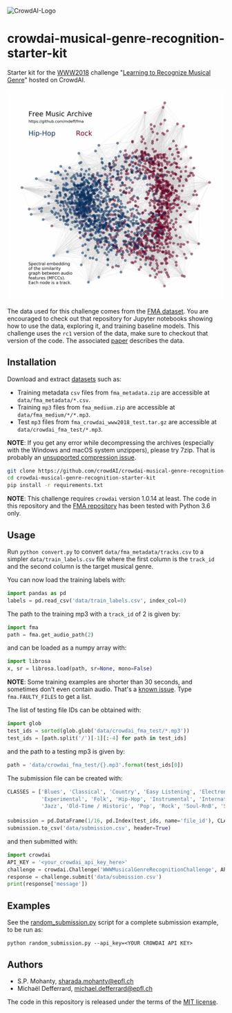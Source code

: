 ![CrowdAI-Logo](https://github.com/crowdAI/crowdai/raw/master/app/assets/images/misc/crowdai-logo-smile.svg?sanitize=true)
# crowdai-musical-genre-recognition-starter-kit

Starter kit for the [WWW2018] challenge "[Learning to Recognize Musical Genre][challenge]" hosted on CrowdAI.

[www2018]: https://www2018.thewebconf.org
[challenge]: https://www.crowdai.org/challenges/www-2018-challenge-learning-to-recognize-musical-genre

![FMA illustration](illustration.jpg)

The data used for this challenge comes from the [FMA dataset][fma_repo]. You
are encouraged to check out that repository for Jupyter notebooks showing how
to use the data, exploring it, and training baseline models. This challenge
uses the `rc1` version of the data, make sure to checkout that version of the
code. The associated [paper][fma_paper] describes the data.

[fma_repo]: https://github.com/mdeff/fma
[fma_paper]: https://arxiv.org/abs/1612.01840

## Installation

[datasets]: https://www.crowdai.org/challenges/www-2018-challenge-learning-to-recognize-musical-genre/dataset_files

Download and extract [datasets] such as:
* Training metadata `csv` files from `fma_metadata.zip` are accessible at `data/fma_metadata/*.csv`.
* Training `mp3` files from `fma_medium.zip` are accessible at `data/fma_medium/*/*.mp3`.
* Test `mp3` files from `fma_crowdai_www2018_test.tar.gz` are accessible at `data/crowdai_fma_test/*.mp3`.

**NOTE**: If you get any error while decompressing the archives (especially
with the Windows and macOS system unzippers), please try 7zip. That is probably
an [unsupported compression issue](https://github.com/mdeff/fma/issues/5).

```sh
git clone https://github.com/crowdAI/crowdai-musical-genre-recognition-starter-kit
cd crowdai-musical-genre-recognition-starter-kit
pip install -r requirements.txt
```

**NOTE**: This challenge requires `crowdai` version 1.0.14 at least.
The code in this repository and the [FMA repository][fma_repo] has been tested with Python 3.6 only.

## Usage

Run `python convert.py` to convert `data/fma_metadata/tracks.csv` to a simpler
`data/train_labels.csv` file where the first column is the `track_id` and the
second column is the target musical genre.

You can now load the training labels with:
```python
import pandas as pd
labels = pd.read_csv('data/train_labels.csv', index_col=0)
```

The path to the training mp3 with a `track_id` of 2 is given by:
```python
import fma
path = fma.get_audio_path(2)
```
and can be loaded as a numpy array with:
```python
import librosa
x, sr = librosa.load(path, sr=None, mono=False)
```

**NOTE**: Some training examples are shorter than 30 seconds, and sometimes
don't even contain audio.
That's a [known issue](https://github.com/mdeff/fma/issues/8).
Type `fma.FAULTY_FILES` to get a list.

The list of testing file IDs can be obtained with:
```python
import glob
test_ids = sorted(glob.glob('data/crowdai_fma_test/*.mp3'))
test_ids = [path.split('/')[-1][:-4] for path in test_ids]
```
and the path to a testing mp3 is given by:
```python
path = 'data/crowdai_fma_test/{}.mp3'.format(test_ids[0])
```

The submission file can be created with:
```python
CLASSES = ['Blues', 'Classical', 'Country', 'Easy Listening', 'Electronic',
           'Experimental', 'Folk', 'Hip-Hop', 'Instrumental', 'International',
           'Jazz', 'Old-Time / Historic', 'Pop', 'Rock', 'Soul-RnB', 'Spoken']

submission = pd.DataFrame(1/16, pd.Index(test_ids, name='file_id'), CLASSES)
submission.to_csv('data/submission.csv', header=True)
```
and then submitted with:
```python
import crowdai
API_KEY = '<your_crowdai_api_key_here>'
challenge = crowdai.Challenge('WWWMusicalGenreRecognitionChallenge', API_KEY)
response = challenge.submit('data/submission.csv')
print(response['message'])
```

## Examples

See the [random_submission.py](random_submission.py) script for a complete
submission example, to be run as:
```
python random_submission.py --api_key=<YOUR CROWDAI API KEY>
```

## Authors

* S.P. Mohanty, <sharada.mohanty@epfl.ch>
* Michaël Defferrard, <michael.defferrard@epfl.ch>

The code in this repository is released under the terms of the
[MIT license](LICENSE.txt).
